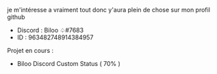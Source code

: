 
je m'intéresse a vraiment tout donc y'aura plein de chose sur mon profil github

- Discord : Biloo ♤#7683 
- ID : 963482748914384957

Projet en cours :

 - Biloo Discord Custom Status ( 70% )

